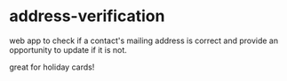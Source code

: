 # address-verification

web app to check if a contact's mailing address is correct and provide an opportunity to update if it is not.  

great for holiday cards!

